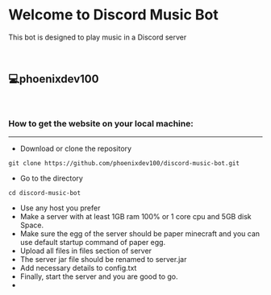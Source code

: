 # Welcome to Discord Music Bot

This bot is designed to play music in a Discord server

<br>

## 💻phoenixdev100

<br>

### How to get the website on your local machine:

---

- Download or clone the repository

```
git clone https://github.com/phoenixdev100/discord-music-bot.git
```

- Go to the directory

```
cd discord-music-bot
```

- Use any host you prefer
- Make a server with at least 1GB ram 100% or 1 core cpu and 5GB disk Space.
- Make sure the egg of the server should be paper minecraft and you can use default startup command of paper egg.
- Upload all files in files section of server
- The server jar file should be renamed to server.jar
- Add necessary details to config.txt
- Finally, start the server and you are good to go.
- <br>
